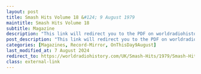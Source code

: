 ```yaml
---
layout: post
title: Smash Hits Volume 18 &#124; 9 August 1979
maintitle: Smash Hits Volume 18
subtitle: Magazine
description: "This link will redirect you to the PDF on worldradiohistory.com Once your viewing page 18 of the PDF look for the section entitled &quot;Answers to Crossword No. 16&quot;"
post_description: "This link will redirect you to the PDF on worldradiohistory.com Once your viewing page 18 of the PDF look for the section entitled &quot;Answers to Crossword No. 16&quot;"
categories: [Magazines, Record-Mirror, OnThisDay9August]
last_modified_at: 7 August 2024
redirect_to: https://worldradiohistory.com/UK/Smash-Hits/1979/Smash-Hits-1979-08-09.pdf#page=18
class: external-link
---
```


